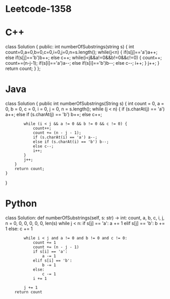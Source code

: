 # Leetcode-1358

# C++

class Solution {
public:
    int numberOfSubstrings(string s) {
        int count=0,a=0,b=0,c=0,i=0,j=0,n=s.length();
        while(j<n)
        {
            if(s[j]=='a')a++;
            else if(s[j]=='b')b++;
            else c++;
            while(i<j&&a!=0&&b!=0&&c!=0)
            {
                count++;
                count+=(n-j-1);
            if(s[i]=='a')a--;
            else if(s[i]=='b')b--;
            else
            c--;
            i++;
            }
            j++;
        }
        return count;
    }
};

# Java

class Solution {
    public int numberOfSubstrings(String s) {
        int count = 0, a = 0, b = 0, c = 0, i = 0, j = 0, n = s.length();
        while (j < n) {
            if (s.charAt(j) == 'a') a++;
            else if (s.charAt(j) == 'b') b++;
            else c++;

            while (i < j && a != 0 && b != 0 && c != 0) {
                count++;
                count += (n - j - 1);
                if (s.charAt(i) == 'a') a--;
                else if (s.charAt(i) == 'b') b--;
                else c--;
                i++;
            }
            j++;
        }
        return count;
    }
}

# Python

class Solution:
    def numberOfSubstrings(self, s: str) -> int:
        count, a, b, c, i, j, n = 0, 0, 0, 0, 0, 0, len(s)
        while j < n:
            if s[j] == 'a':
                a += 1
            elif s[j] == 'b':
                b += 1
            else:
                c += 1

            while i < j and a != 0 and b != 0 and c != 0:
                count += 1
                count += (n - j - 1)
                if s[i] == 'a':
                    a -= 1
                elif s[i] == 'b':
                    b -= 1
                else:
                    c -= 1
                i += 1

            j += 1
        return count
